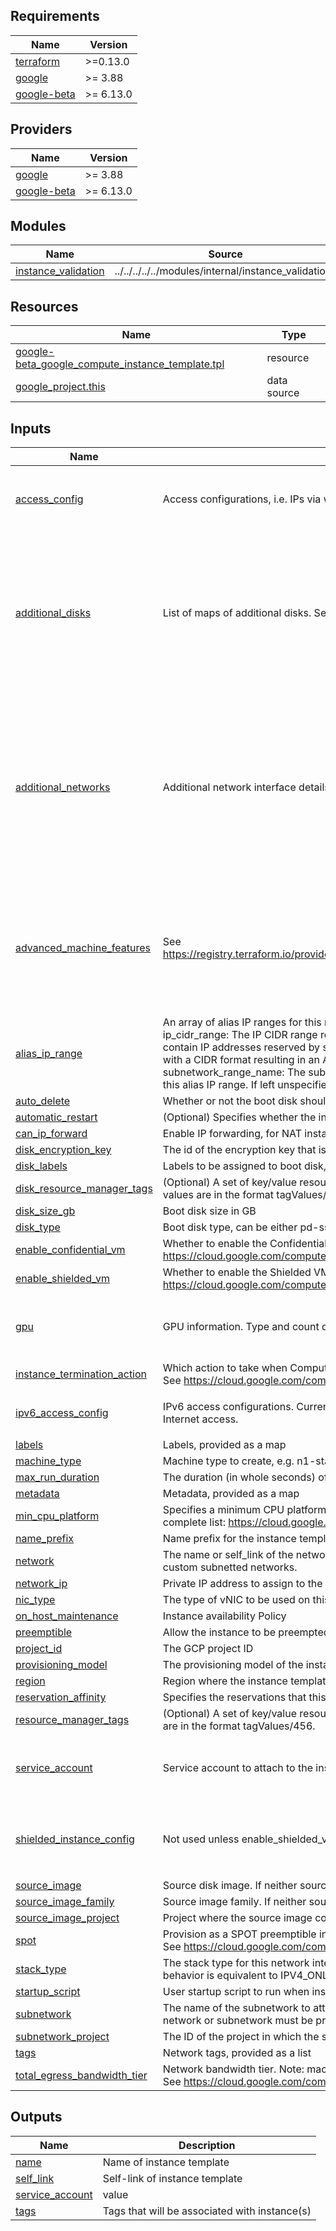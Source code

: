 <!-- BEGINNING OF PRE-COMMIT-TERRAFORM DOCS HOOK -->
## Requirements

| Name | Version |
|------|---------|
| <a name="requirement_terraform"></a> [terraform](#requirement\_terraform) | >=0.13.0 |
| <a name="requirement_google"></a> [google](#requirement\_google) | >= 3.88 |
| <a name="requirement_google-beta"></a> [google-beta](#requirement\_google-beta) | >= 6.13.0 |

## Providers

| Name | Version |
|------|---------|
| <a name="provider_google"></a> [google](#provider\_google) | >= 3.88 |
| <a name="provider_google-beta"></a> [google-beta](#provider\_google-beta) | >= 6.13.0 |

## Modules

| Name | Source | Version |
|------|--------|---------|
| <a name="module_instance_validation"></a> [instance\_validation](#module\_instance\_validation) | ../../../../../modules/internal/instance_validations | n/a |

## Resources

| Name | Type |
|------|------|
| [google-beta_google_compute_instance_template.tpl](https://registry.terraform.io/providers/hashicorp/google-beta/latest/docs/resources/google_compute_instance_template) | resource |
| [google_project.this](https://registry.terraform.io/providers/hashicorp/google/latest/docs/data-sources/project) | data source |

## Inputs

| Name | Description | Type | Default | Required |
|------|-------------|------|---------|:--------:|
| <a name="input_access_config"></a> [access\_config](#input\_access\_config) | Access configurations, i.e. IPs via which the VM instance can be accessed via the Internet. | <pre>list(object({<br/>    nat_ip       = string<br/>    network_tier = string<br/>  }))</pre> | `[]` | no |
| <a name="input_additional_disks"></a> [additional\_disks](#input\_additional\_disks) | List of maps of additional disks. See https://www.terraform.io/docs/providers/google/r/compute_instance_template#disk_name | <pre>list(object({<br/>    source                     = optional(string)<br/>    disk_name                  = optional(string)<br/>    device_name                = string<br/>    auto_delete                = bool<br/>    boot                       = bool<br/>    disk_size_gb               = optional(number)<br/>    disk_type                  = optional(string)<br/>    disk_labels                = map(string)<br/>    disk_resource_manager_tags = map(string)<br/>  }))</pre> | `[]` | no |
| <a name="input_additional_networks"></a> [additional\_networks](#input\_additional\_networks) | Additional network interface details for GCE, if any. | <pre>list(object({<br/>    network            = string<br/>    subnetwork         = string<br/>    subnetwork_project = string<br/>    network_ip         = string<br/>    nic_type           = string<br/>    access_config = list(object({<br/>      nat_ip       = string<br/>      network_tier = string<br/>    }))<br/>    ipv6_access_config = list(object({<br/>      network_tier = string<br/>    }))<br/>  }))</pre> | `[]` | no |
| <a name="input_advanced_machine_features"></a> [advanced\_machine\_features](#input\_advanced\_machine\_features) | See https://registry.terraform.io/providers/hashicorp/google/latest/docs/resources/compute_instance_template#nested_advanced_machine_features | <pre>object({<br/>    enable_nested_virtualization = optional(bool)<br/>    threads_per_core             = optional(number)<br/>    turbo_mode                   = optional(string)<br/>    visible_core_count           = optional(number)<br/>    performance_monitoring_unit  = optional(string)<br/>    enable_uefi_networking       = optional(bool)<br/>  })</pre> | n/a | yes |
| <a name="input_alias_ip_range"></a> [alias\_ip\_range](#input\_alias\_ip\_range) | An array of alias IP ranges for this network interface. Can only be specified for network interfaces on subnet-mode networks.<br/>ip\_cidr\_range: The IP CIDR range represented by this alias IP range. This IP CIDR range must belong to the specified subnetwork and cannot contain IP addresses reserved by system or used by other network interfaces. At the time of writing only a netmask (e.g. /24) may be supplied, with a CIDR format resulting in an API error.<br/>subnetwork\_range\_name: The subnetwork secondary range name specifying the secondary range from which to allocate the IP CIDR range for this alias IP range. If left unspecified, the primary range of the subnetwork will be used. | <pre>object({<br/>    ip_cidr_range         = string<br/>    subnetwork_range_name = string<br/>  })</pre> | `null` | no |
| <a name="input_auto_delete"></a> [auto\_delete](#input\_auto\_delete) | Whether or not the boot disk should be auto-deleted | `string` | `"true"` | no |
| <a name="input_automatic_restart"></a> [automatic\_restart](#input\_automatic\_restart) | (Optional) Specifies whether the instance should be automatically restarted if it is terminated by Compute Engine (not terminated by a user). | `bool` | `true` | no |
| <a name="input_can_ip_forward"></a> [can\_ip\_forward](#input\_can\_ip\_forward) | Enable IP forwarding, for NAT instances for example | `string` | `"false"` | no |
| <a name="input_disk_encryption_key"></a> [disk\_encryption\_key](#input\_disk\_encryption\_key) | The id of the encryption key that is stored in Google Cloud KMS to use to encrypt all the disks on this instance | `string` | `null` | no |
| <a name="input_disk_labels"></a> [disk\_labels](#input\_disk\_labels) | Labels to be assigned to boot disk, provided as a map | `map(string)` | `{}` | no |
| <a name="input_disk_resource_manager_tags"></a> [disk\_resource\_manager\_tags](#input\_disk\_resource\_manager\_tags) | (Optional) A set of key/value resource manager tag pairs to bind to the instance disks. Keys must be in the format tagKeys/{tag\_key\_id}, and values are in the format tagValues/456. | `map(string)` | `{}` | no |
| <a name="input_disk_size_gb"></a> [disk\_size\_gb](#input\_disk\_size\_gb) | Boot disk size in GB | `string` | `"100"` | no |
| <a name="input_disk_type"></a> [disk\_type](#input\_disk\_type) | Boot disk type, can be either pd-ssd, local-ssd, or pd-standard | `string` | `"pd-standard"` | no |
| <a name="input_enable_confidential_vm"></a> [enable\_confidential\_vm](#input\_enable\_confidential\_vm) | Whether to enable the Confidential VM configuration on the instance. Note that the instance image must support Confidential VMs. See https://cloud.google.com/compute/docs/images | `bool` | `false` | no |
| <a name="input_enable_shielded_vm"></a> [enable\_shielded\_vm](#input\_enable\_shielded\_vm) | Whether to enable the Shielded VM configuration on the instance. Note that the instance image must support Shielded VMs. See https://cloud.google.com/compute/docs/images | `bool` | `false` | no |
| <a name="input_gpu"></a> [gpu](#input\_gpu) | GPU information. Type and count of GPU to attach to the instance template. See https://cloud.google.com/compute/docs/gpus more details | <pre>object({<br/>    type  = string<br/>    count = number<br/>  })</pre> | `null` | no |
| <a name="input_instance_termination_action"></a> [instance\_termination\_action](#input\_instance\_termination\_action) | Which action to take when Compute Engine preempts the VM. Value can be: 'STOP', 'DELETE'. The default value is 'STOP'.<br/>See https://cloud.google.com/compute/docs/instances/spot for more details. | `string` | `null` | no |
| <a name="input_ipv6_access_config"></a> [ipv6\_access\_config](#input\_ipv6\_access\_config) | IPv6 access configurations. Currently a max of 1 IPv6 access configuration is supported. If not specified, the instance will have no external IPv6 Internet access. | <pre>list(object({<br/>    network_tier = string<br/>  }))</pre> | `[]` | no |
| <a name="input_labels"></a> [labels](#input\_labels) | Labels, provided as a map | `map(string)` | `{}` | no |
| <a name="input_machine_type"></a> [machine\_type](#input\_machine\_type) | Machine type to create, e.g. n1-standard-1 | `string` | `"n1-standard-1"` | no |
| <a name="input_max_run_duration"></a> [max\_run\_duration](#input\_max\_run\_duration) | The duration (in whole  seconds) of the instance. Instance will run and be terminated after then. | `number` | `null` | no |
| <a name="input_metadata"></a> [metadata](#input\_metadata) | Metadata, provided as a map | `map(string)` | `{}` | no |
| <a name="input_min_cpu_platform"></a> [min\_cpu\_platform](#input\_min\_cpu\_platform) | Specifies a minimum CPU platform. Applicable values are the friendly names of CPU platforms, such as Intel Haswell or Intel Skylake. See the complete list: https://cloud.google.com/compute/docs/instances/specify-min-cpu-platform | `string` | `null` | no |
| <a name="input_name_prefix"></a> [name\_prefix](#input\_name\_prefix) | Name prefix for the instance template | `string` | n/a | yes |
| <a name="input_network"></a> [network](#input\_network) | The name or self\_link of the network to attach this interface to. Use network attribute for Legacy or Auto subnetted networks and subnetwork for custom subnetted networks. | `string` | `""` | no |
| <a name="input_network_ip"></a> [network\_ip](#input\_network\_ip) | Private IP address to assign to the instance if desired. | `string` | `""` | no |
| <a name="input_nic_type"></a> [nic\_type](#input\_nic\_type) | The type of vNIC to be used on this interface. Possible values: GVNIC, VIRTIO\_NET. | `string` | `null` | no |
| <a name="input_on_host_maintenance"></a> [on\_host\_maintenance](#input\_on\_host\_maintenance) | Instance availability Policy | `string` | `"MIGRATE"` | no |
| <a name="input_preemptible"></a> [preemptible](#input\_preemptible) | Allow the instance to be preempted | `bool` | `false` | no |
| <a name="input_project_id"></a> [project\_id](#input\_project\_id) | The GCP project ID | `string` | `null` | no |
| <a name="input_provisioning_model"></a> [provisioning\_model](#input\_provisioning\_model) | The provisioning model of the instance | `string` | `null` | no |
| <a name="input_region"></a> [region](#input\_region) | Region where the instance template should be created. | `string` | n/a | yes |
| <a name="input_reservation_affinity"></a> [reservation\_affinity](#input\_reservation\_affinity) | Specifies the reservations that this instance can consume from. | `object({ type = string })` | `null` | no |
| <a name="input_resource_manager_tags"></a> [resource\_manager\_tags](#input\_resource\_manager\_tags) | (Optional) A set of key/value resource manager tag pairs to bind to the instances. Keys must be in the format tagKeys/{tag\_key\_id}, and values are in the format tagValues/456. | `map(string)` | `{}` | no |
| <a name="input_service_account"></a> [service\_account](#input\_service\_account) | Service account to attach to the instance. See https://www.terraform.io/docs/providers/google/r/compute_instance_template#service_account. | <pre>object({<br/>    email  = optional(string)<br/>    scopes = set(string)<br/>  })</pre> | n/a | yes |
| <a name="input_shielded_instance_config"></a> [shielded\_instance\_config](#input\_shielded\_instance\_config) | Not used unless enable\_shielded\_vm is true. Shielded VM configuration for the instance. | <pre>object({<br/>    enable_secure_boot          = bool<br/>    enable_vtpm                 = bool<br/>    enable_integrity_monitoring = bool<br/>  })</pre> | <pre>{<br/>  "enable_integrity_monitoring": true,<br/>  "enable_secure_boot": true,<br/>  "enable_vtpm": true<br/>}</pre> | no |
| <a name="input_source_image"></a> [source\_image](#input\_source\_image) | Source disk image. If neither source\_image nor source\_image\_family is specified, defaults to the latest public CentOS image. | `string` | `""` | no |
| <a name="input_source_image_family"></a> [source\_image\_family](#input\_source\_image\_family) | Source image family. If neither source\_image nor source\_image\_family is specified, defaults to the latest public CentOS image. | `string` | `"centos-7"` | no |
| <a name="input_source_image_project"></a> [source\_image\_project](#input\_source\_image\_project) | Project where the source image comes from. The default project contains CentOS images. | `string` | `"centos-cloud"` | no |
| <a name="input_spot"></a> [spot](#input\_spot) | Provision as a SPOT preemptible instance.<br/>See https://cloud.google.com/compute/docs/instances/spot for more details. | `bool` | `false` | no |
| <a name="input_stack_type"></a> [stack\_type](#input\_stack\_type) | The stack type for this network interface to identify whether the IPv6 feature is enabled or not. Values are `IPV4_IPV6` or `IPV4_ONLY`. Default behavior is equivalent to IPV4\_ONLY. | `string` | `null` | no |
| <a name="input_startup_script"></a> [startup\_script](#input\_startup\_script) | User startup script to run when instances spin up | `string` | `""` | no |
| <a name="input_subnetwork"></a> [subnetwork](#input\_subnetwork) | The name of the subnetwork to attach this interface to. The subnetwork must exist in the same region this instance will be created in. Either network or subnetwork must be provided. | `string` | `""` | no |
| <a name="input_subnetwork_project"></a> [subnetwork\_project](#input\_subnetwork\_project) | The ID of the project in which the subnetwork belongs. If it is not provided, the provider project is used. | `string` | `null` | no |
| <a name="input_tags"></a> [tags](#input\_tags) | Network tags, provided as a list | `list(string)` | `[]` | no |
| <a name="input_total_egress_bandwidth_tier"></a> [total\_egress\_bandwidth\_tier](#input\_total\_egress\_bandwidth\_tier) | Network bandwidth tier. Note: machine\_type must be a supported type. Values are 'TIER\_1' or 'DEFAULT'.<br/>See https://cloud.google.com/compute/docs/networking/configure-vm-with-high-bandwidth-configuration for details. | `string` | `"DEFAULT"` | no |

## Outputs

| Name | Description |
|------|-------------|
| <a name="output_name"></a> [name](#output\_name) | Name of instance template |
| <a name="output_self_link"></a> [self\_link](#output\_self\_link) | Self-link of instance template |
| <a name="output_service_account"></a> [service\_account](#output\_service\_account) | value |
| <a name="output_tags"></a> [tags](#output\_tags) | Tags that will be associated with instance(s) |
<!-- END OF PRE-COMMIT-TERRAFORM DOCS HOOK -->
